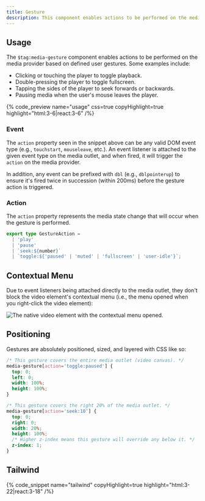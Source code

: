 ```yaml
---
title: Gesture
description: This component enables actions to be performed on the media based on user gestures.
---
```


## Usage

The `$tag:media-gesture` component enables actions to be performed on the media provider based on
defined user gestures. Some examples include:

- Clicking or touching the player to toggle playback.
- Double-pressing the player to toggle fullscreen.
- Tapping the sides of the player to seek forwards or backwards.
- Pausing media when the user's mouse leaves the player.

{% code_preview name="usage" css=true copyHighlight=true highlight="html:3-6|react:3-6"  /%}

### Event

The `action` property seen in the snippet above can be any valid DOM event type
(e.g., `touchstart`, `mouseleave`, etc.). An event listener is attached to the given event type on
the media outlet, and when fired, it will trigger the `action` on the media provider.

In addition, any event can be prefixed with `dbl` (e.g., `dblpointerup`) to ensure it's fired
twice in succession (within 200ms) before the gesture action is triggered.

### Action

The `action` property represents the media state change that will occur when the gesture
is performed.

```ts
export type GestureAction =
  | 'play'
  | 'pause'
  | `seek:${number}`
  | `toggle:${'paused' | 'muted' | 'fullscreen' | 'user-idle'}`;
```

## Contextual Menu

Due to event listeners being attached directly to the media outlet, they don't block the
video element's contextual menu (i.e., the menu opened when you right-click the video element):

![The native video element with the contextual menu opened.]($lib/img/contextual-menu.png)

## Positioning

Gestures are absolutely positioned, sized, and layered with CSS like so:

```css
/* This gesture covers the entire media outlet (video canvas). */
media-gesture[action='toggle:paused'] {
  top: 0;
  left: 0;
  width: 100%;
  height: 100%;
}

/* This gesture covers the right 20% of the media outlet. */
media-gesture[action='seek:10'] {
  top: 0;
  right: 0;
  width: 20%;
  height: 100%;
  /* Higher z-index means this gesture will override any below it. */
  z-index: 1;
}
```

## Tailwind

{% code_snippet name="tailwind" copyHighlight=true highlight="html:3-22|react:3-18"  /%}
